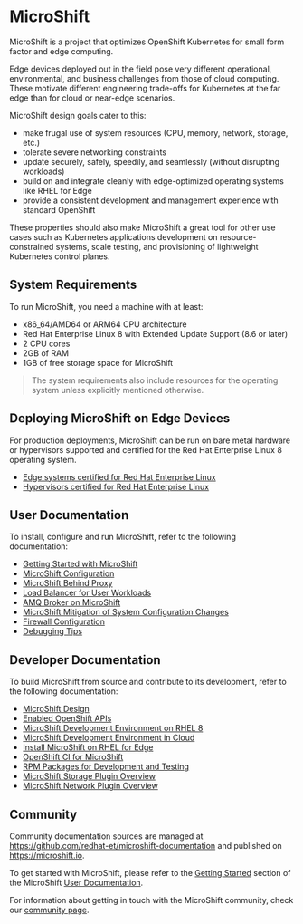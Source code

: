 # MicroShift

MicroShift is a project that optimizes OpenShift Kubernetes for small
form factor and edge computing.

Edge devices deployed out in the field pose very different operational,
environmental, and business challenges from those of cloud computing.
These motivate different engineering trade-offs for Kubernetes at the
far edge than for cloud or near-edge scenarios.

MicroShift design goals cater to this:
- make frugal use of system resources (CPU, memory, network, storage, etc.)
- tolerate severe networking constraints
- update securely, safely, speedily, and seamlessly (without disrupting workloads)
- build on and integrate cleanly with edge-optimized operating systems like RHEL for Edge
- provide a consistent development and management experience with standard OpenShift

These properties should also make MicroShift a great tool for other use cases
such as Kubernetes applications development on resource-constrained systems,
scale testing, and provisioning of lightweight Kubernetes control planes.

## System Requirements
To run MicroShift, you need a machine with at least:

- x86_64/AMD64 or ARM64 CPU architecture
- Red Hat Enterprise Linux 8 with Extended Update Support (8.6 or later)
- 2 CPU cores
- 2GB of RAM
- 1GB of free storage space for MicroShift

> The system requirements also include resources for the operating system unless explicitly mentioned otherwise.

## Deploying MicroShift on Edge Devices
For production deployments, MicroShift can be run on bare metal hardware or hypervisors supported and certified for the Red Hat Enterprise Linux 8 operating system.

- [Edge systems certified for Red Hat Enterprise Linux](https://catalog.redhat.com/hardware/search?c_catalog_channel=Edge%20System&p=1)
- [Hypervisors certified for Red Hat Enterprise Linux](https://access.redhat.com/solutions/certified-hypervisors)

## User Documentation
To install, configure and run MicroShift, refer to the following documentation:

- [Getting Started with MicroShift](./docs/getting_started.md)
- [MicroShift Configuration](./docs/howto_config.md)
- [MicroShift Behind Proxy](./docs/howto_http_proxy.md)
- [Load Balancer for User Workloads](./docs/howto_load_balancer.md)
- [AMQ Broker on MicroShift](./docs/howto_amq_broker.md)
- [MicroShift Mitigation of System Configuration Changes](./docs/howto_sysconf_watch.md)
- [Firewall Configuration](./docs/howto_firewall.md)
- [Debugging Tips](./docs/debugging_tips.md)

## Developer Documentation
To build MicroShift from source and contribute to its development, refer to the following documentation:

- [MicroShift Design](./docs/design.md)
- [Enabled OpenShift APIs](./docs/enabled_apis.md)
- [MicroShift Development Environment on RHEL 8](./docs/devenv_rhel8.md)
- [MicroShift Development Environment in Cloud](./docs/devenv_cloud.md)
- [Install MicroShift on RHEL for Edge](./docs/rhel4edge_iso.md)
- [OpenShift CI for MicroShift](./docs/openshift_ci.md)
- [RPM Packages for Development and Testing](./docs/rpm_packages.md)
- [MicroShift Storage Plugin Overview](./docs/default_csi_plugin.md)
- [MicroShift Network Plugin Overview](./docs/default_cni_plugin.md)

## Community
Community documentation sources are managed at <https://github.com/redhat-et/microshift-documentation> and published on <https://microshift.io>.

To get started with MicroShift, please refer to the [Getting Started](https://microshift.io/docs/getting-started/) section of the MicroShift [User Documentation](https://microshift.io/docs/user-documentation/).

For information about getting in touch with the MicroShift community, check our [community page](https://microshift.io/docs/community/). 
